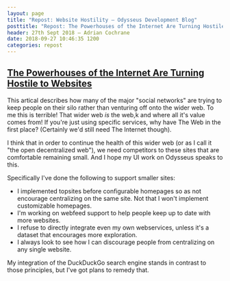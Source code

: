 ```yaml
---
layout: page
title: "Repost: Website Hostility — Odysseus Development Blog"
posttitle: "Repost: The Powerhouses of the Internet Are Turning Hostile to Websites"
header: 27th Sept 2018 — Adrian Cochrane
date: 2018-09-27 10:46:35 1200
categories: repost
---
```


## [The Powerhouses of the Internet Are Turning Hostile to Websites](https://sparktoro.com/blog/the-powerhouses-of-the-internet-are-turning-hostile-to-websites/)
This artical describes how many of the major "social networks" are trying to keep people on their silo rather than venturing off onto the wider web. To me this is terrible! That wider web *is* the web,k and where all it's value comes from! If you're just using specific services, why have The Web in the first place? (Certainly we'd still need The Internet though).

I think that in order to continue the health of this wider web (or as I call it "the open decentralized web"), we need competitors to these sites that are comfortable remaining small. And I hope my UI work on Odysseus speaks to this.

Specifically I've done the following to support smaller sites:

* I implemented topsites before configurable homepages so as not encourage centralizing on the same site. Not that I won't implement customizable homepages.
* I'm working on webfeed support to help people keep up to date with more websites.
* I refuse to directly integrate even my own webservices, unless it's a dataset that encourages more exploration.
* I always look to see how I can discourage people from centralizing on any single website.

My integration of the DuckDuckGo search engine stands in contrast to those principles, but I've got plans to remedy that.

